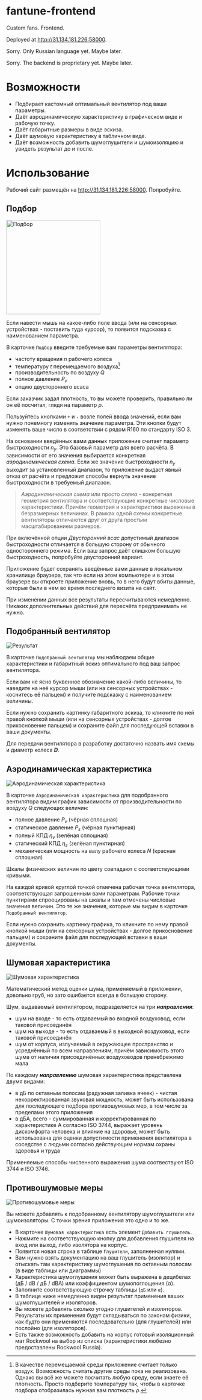 # fantune-frontend
Custom fans. Frontend.

Deployed at http://31.134.181.226:58000.

Sorry. Only Russian language yet. Maybe later.

Sorry. The backend is proprietary yet. Maybe later.

# Возможности
* Подбирает кастомный оптимальный вентилятор под ваши параметры.
* Даёт аэродинамическую характеристику в графическом виде и рабочую точку.
* Даёт габаритные размеры в виде эскиза.
* Даёт шумовую характеристику в табличном виде.
* Даёт возможность добавить шумоглушители и шумоизоляцию и увидеть результат до и после.

# Использование

Рабочий сайт размещён на http://31.134.181.226:58000. Попробуйте.

## Подбор
<img src="./docs/img/selectionCard.png" alt="Подбор" height="250"/>

Если навести мышь на какое-либо поле ввода (или на сенсорных устройствах - поставить туда курсор), то появится подсказка с наименованием параметра.

В карточке ```Подбор``` введите требуемые вам параметры вентилятора:
* частоту вращения *n* рабочего колеса
* температуру *t* перемещаемого воздуха[^AirOnly]
* производительность по воздуху *Q*
* полное давление *P<sub>v</sub>*
* опцию двустороннего всаса

[^AirOnly]: В качестве перемещаемой среды приложение считает только воздух. Возможность считать другие среды пока не реализована. Однако вы всё же можете посчитать любую среду, если знаете её плотность. Просто подберите температуру так, чтобы в карточке подбора отобразилась нужная вам плотность *ρ*.

Если заказчик задал плотность, то вы можете проверить, правильно ли он её посчитал, глядя на параметр *ρ*.

Пользуйтесь кнопками ```+``` и ```-``` возле полей ввода значений, если вам нужно понемногу изменять значение параметра. Эти кнопки будут изменять ваше число в соответствии с рядом R160 по стандарту ISO 3.

На основании введённых вами данных приложение считает параметр быстроходности *n<sub>y</sub>*. Это базовый параметр для всего расчёта. В зависимости от его значения выбирается конкретная *аэродинамическая схема*. Если же значение быстроходности *n<sub>y</sub>* выходит за установленный диапазон, то приложение выдаст явный отказ от расчёта и предложит способы вернуть значение быстроходности в требуемый диапазон.

> *Аэродинамическая схема* или просто *схема* - конкретная геометрия вентилятора и соответствующие конкретные числовые характеристики. Причём геометрия и характеристики выражены в безразмерных величинах. В рамках одной схемы конкретные вентиляторы отличаются друг от друга простым масштабированием размеров.

При включённой опции *Двусторонний всас* допустимый диапазон быстроходности отличается в большую сторону от обычного одностороннего режима. Если ваш запрос даёт слишком большую быстроходность, попробуйте двусторонний вариант.

Приложение будет сохранять введённые вами данные в локальном хранилище браузера, так что если на этом компьютере и в этом браузере вы откроете приложение вновь, то в него будут вбиты данные, которые были в нем во время последнего визита на сайт.

При изменении данных все результаты пересчитываются немедленно. Никаких дополнительных действий для пересчёта предпринимать не нужно.

## Подобранный вентилятор

![Результат](./docs/img/resultCard.svg)

В карточке ```Подобранный вентилятор``` мы наблюдаем общие характеристики и габаритный эскиз оптимального под ваш запрос вентилятора.

Если вам не ясно буквенное обозначение какой-либо величины, то наведите на неё курсор мыши (или на сенсорных устройствах - коснитесь её пальцем) и получите подсказку с наименованием величины.

Если нужно сохранить картинку габаритного эскиза, то кликните по ней правой кнопкой мыши (или на сенсорных устройствах - долгое прикосновение пальцем) и сохраните файл для последующей вставки в ваши документы.

Для передачи вентилятора в разработку достаточно назвать имя схемы и диаметр колеса ***D***.

## Аэродинамическая характеристика

![Аэродинамическая характеристика](./docs/img/graphCard.svg)

В карточке ```Аэродинамическая характеристика``` для подобранного вентилятора видим график зависимости от производительности по воздуху *Q* следующих величин:
* полное давление *P<sub>v</sub>* (чёрная сплошная)
* статическое давление *P<sub>s</sub>* (чёрная пунктирная)
* полный КПД *η<sub>v</sub>* (зелёная сплошная)
* статический КПД *η<sub>s</sub>* (зелёная пунктирная)
* механическая мощность на валу рабочего колеса *N* (красная сплошная)

Шкалы физических величин по цвету совпадают с соответствующими кривыми.

На каждой кривой круглой точкой отмечена рабочая точка вентилятора, соответствующая запрошенным вами параметрам. Рабочие точки пунктирами спроецированы на шкалы и там отмечены числовые значения величин. Это те же значения, которые мы видим в карточке ```Подобранный вентилятор```.

Если нужно сохранить картинку графика, то кликните по нему правой кнопкой мыши (или на сенсорных устройствах - долгое прикосновение пальцем) и сохраните файл для последующей вставки в ваши документы.

## Шумовая характеристика

![Шумовая характеристика](./docs/img/noiseCard.svg)

Математический метод оценки шума, применяемый в приложении, довольно груб, но зато ошибается всегда в большую сторону.

Шум, выдаваемый вентилятором, подразделяется на три ***направления***:
* шум на входе - то есть отдаваемый во входной воздуховод, если таковой присоединён
* шум на выходе - то есть отдаваемый в выходной воздуховод, если таковой присоединён
* шум от корпуса, излучаемый в окружающее пространство и усреднённый по всем направлениям, причём зависимость этого шума от наличия присоединённых воздуховодов пренебрежимо мала

По каждому ***направлению*** шумовая характеристика представлена двумя видами:
* в дБ по октавным полосам (радужная заливка ячеек) - чистая некорректированная звуковая мощность, может быть использована для последующего подбора противошумовых мер, в том числе за пределами этого приложения
* в дБА, всего - суммированная и корректированная по характеристике А согласно ISO 3744, выражает уровень дискомфорта человека и влияние на здоровье, может быть использована для оценки допустимости применения вентилятора в соседстве с людьми согласно действующим нормам охраны здоровья и труда

Применяемые способы численного выражения шума соотвествуют ISO 3744 и ISO 3746.

## Противошумовые меры

![Противошумовые меры](./docs/img/mufflersCard.svg)

Вы можете добавлять к подобранному вентилятору шумоглушители или шумоизоляторы. С точки зрения приложения это одно и то же.

* В карточке ```Шумовая характеристика``` есть элемент ```Добавить глушитель```.
* Нажмите на соответствующую кнопку для добавления глушителя на вход или выход, либо изолятора на корпус.
* Появится новая строка в таблице ```Глушители```, заполненная нулями.
* Вам нужно взять документацию на ваш глушитель (изолятор) и отыскать там характеристику шумоглушения по октавным полосам (в виде таблицы или диаграммы)
* Характеристика шумоглушения может быть выражена в децибелах (дБ / dB / дБ / dBA) или коэффициентом шумопоглощения (α).
* Заполните соответствующую строчку таблицы (```дБ``` или ```α```).
* В таблице ниже немедленно виден результат применения ваших шумоглушителей и изоляторов.
* Вы можете добавлять сколько угодно глушителей и изоляторов. Результаты их применения будут складываться по законам физики, как будто они применяются последовательно (для глушителей) или послойно (для изоляторов).
* Есть также возможность добавить на корпус готовый изоляционный мат Rockwool на выбор из списка (характеристики любезно предоставлены Rockwool Russia).
